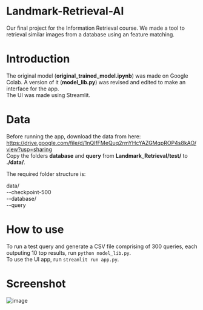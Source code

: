 # Landmark-Retrieval-AI
Our final project for the Information Retrieval course. We made a tool to retrieval similar images from a database using an feature matching.

# Introduction
The original model (**original_trained_model.ipynb**) was made on Google Colab. A version of it (**model_lib.py**) was revised and edited to make an interface for the app.  
The UI was made using Streamlit.  

# Data
Before running the app, download the data from here: https://drive.google.com/file/d/1nQIfFMeQuq2rmYHcYAZGMqpROP4s8kAO/view?usp=sharing  
Copy the folders **database** and **query** from **Landmark_Retrieval/test/** to **./data/**.  
  
The required folder structure is:  
  
data/  
--checkpoint-500   
--database/  
--query  

# How to use
To run a test query and generate a CSV file comprising of 300 queries, each outputing 10 top results, run `python model_lib.py`.  
To use the UI app, run `streamlit run app.py`.  

# Screenshot
![image](https://user-images.githubusercontent.com/55624202/235338857-c1d16dd3-12f8-4d8d-8bcd-5f44e283ef8d.png)
